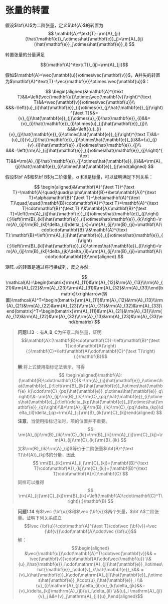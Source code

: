 

# 张量的转置
假设$\bf{A}$为二阶张量，定义$\bf{A}$的转置为
$$
\mathbf{A}^\text{T}=\rm{A}_{ji}(\hat{\mathbf{e}}_i\otimes\hat{\mathbf{e}}_j)=\rm{A}_{ij}(\hat{\mathbf{e}}_j\otimes\hat{\mathbf{e}}_i)
$$

转置张量的分量满足

$$(\mathbf{A}^\text{T})_{ij}=\rm{A}_{ji}$$

假如$\mathbf{A}=\vec{\mathbf{u}}\otimes\vec{\mathbf{v}}$，$\mathbf{A}$并矢的转置为$\mathbf{A}^\text{T}=\vec{\mathbf{v}}\otimes \vec{\mathbf{u}}$：

$$
\begin{aligned}&\mathbf{A}^{\text T}&&=\left(\vec{\mathbf{u}}\otimes\vec{\mathbf{v}}\right)^{\text T}&&=\vec{\mathbf{v}}\otimes\vec{\mathbf{u}}\\
&&&=\left({u}_{i}\hat{\mathbf{e}}_{i}\otimes{v}_{j}\hat{\mathbf{e}}_{j}\right)^{\text T}&&={v}_{j}\hat{\mathbf{e}}_{j}\otimes{u}_{i}\hat{\mathbf{e}}_{i}&&={v}_{i}\hat{\mathbf{e}}_{i}\otimes{u}_{j}\hat{\mathbf{e}}_{j}\\
&&&=\left({u}_{i}{v}_{j}\hat{\mathbf{e}}_{i}\otimes\hat{\mathbf{e}}_{j}\right)^{\text T}&&={u}_{i}{v}_{j}\hat{\mathbf{e}}_{j}\otimes\hat{\mathbf{e}}_{i}&&={u}_{j}{v}_{i}\hat{\mathbf{e}}_{i}\otimes\hat{\mathbf{e}}_{j}\\
&&&=\left(\rm{A}_{ij}\hat{\mathbf{e}}_{i}\otimes\hat{\mathbf{e}}_{j}\right)^{\text T}&&=\rm{A}_{ij}\hat{\mathbf{e}}_{j}\otimes\hat{\mathbf{e}}_{i}&&=\rm{A}_{ji}\hat{\mathbf{e}}_{i}\otimes\hat{\mathbf{e}}_{j}\end{aligned}
$$

假设$\bf A$和$\bf B$为二阶张量，$\alpha$ 和$\beta$是标量，可以证明满足下列关系：

$$
\begin{aligned}&(\mathbf{A}^{\text T})^{\text T}=\mathbf{A}\quad;\quad(\alpha\mathbf{B}+\beta\mathbf{A})^{\text T}=\alpha\mathbf{B}^{\text T}+\beta\mathbf{A}^{\text T}\quad;\quad(\mathbf{B}\cdot\mathbf{A})^{\text T}=\mathbf{A}^{\text T}\cdot\mathbf{B}^{\text T}
\\&\mathbf{A}:\mathbf{B}^{\text T}=\left(\rm{A}_{ij}\hat{\mathbf{e}}_{i}\otimes\hat{\mathbf{e}}_{j}\right){:}\left(\rm{B}_{kl}\hat{\mathbf{e}}_{l}\otimes\hat{\mathbf{e}}_{k}\right)=\rm{A}_{ij}\rm{B}_{kl}\delta_{il}\delta_{jk}=\rm{A}_{ij}\rm{B}_{ji}=\mathbf{A}\cdot\cdot\mathbf{B}
\\&\mathbf{A}^{\text T}:\mathbf{B}=\left(\rm{A}_{ij}\hat{\mathbf{e}}_{j}\otimes\hat{\mathbf{e}}_{i}\right){:}\left(\rm{B}_{kl}\hat{\mathbf{e}}_{k}\otimes\hat{\mathbf{e}}_{l}\right)=\rm{A}_{ij}\rm{B}_{kl}\delta_{jk}\delta_{il}=\rm{A}_{ij}\rm{B}_{ji}=\mathbf{A}\cdot\cdot\mathbf{B}\end{aligned}
$$

矩阵$\mathcal A$的转置是通过将行换成列，反之亦然:

$$
\mathcal{A}=\begin{bmatrix}\rm{A}_{11}&\rm{A}_{12}&\rm{A}_{13}\\\rm{A}_{21}&\rm{A}_{22}&\rm{A}_{23}\\\rm{A}_{31}&\rm{A}_{32}&\rm{A}_{33}\end{bmatrix}\xrightarrow{转置}\mathcal{A}^T=\begin{bmatrix}\rm{A}_{11}&\rm{A}_{12}&\rm{A}_{13}\\\rm{A}_{21}&\rm{A}_{22}&\rm{A}_{23}\\\rm{A}_{31}&\rm{A}_{32}&\rm{A}_{33}\end{bmatrix}^T=\begin{bmatrix}\rm{A}_{11}&\rm{A}_{21}&\rm{A}_{31}\\\rm{A}_{12}&\rm{A}_{22}&\rm{A}_{32}\\\rm{A}_{13}&\rm{A}_{23}&\rm{A}_{33}\end{bmatrix}
$$

> **问题1.13** ：有$\mathbf{A},\mathbf{B},\mathbf{C}$为任意二阶张量，证明
> $$\mathbf{A}:(\mathbf{B}\cdot\mathbf{C})=\left(\mathbf{B}^{\text
T}\cdot\mathbf{A}\right){:}\mathbf{C}=\left(\mathbf{A}\cdot\mathbf{C}^{\text
T}\right){:}\mathbf{B}$$
> 
> **解**:将上式使用指标记法表示，可得
$$
\begin{aligned}\mathbf{A}:(\mathbf{B}\cdot\mathbf{C})&=\rm{A}_{ij}\hat{\mathbf{e}}_i\otimes\hat{\mathbf{e}_j}:\left(\rm{B}_{lk}\hat{\mathbf{e}}_l\otimes\hat{\mathbf{e}_k}\cdot\rm{C}_{pq}\hat{\mathbf{e}}_p\otimes\hat{\mathbf{e}}_q\right)\\&=\rm{A}_{ij}\rm{B}_{lk}\rm{C}_{pq}\hat{\mathbf{e}}_{i}\otimes\hat{\mathbf{e}_j}:\left(\delta_{kp}\hat{\mathbf{e}}_{l}\otimes\hat{\mathbf{e}}_{q}\right)\\&=\rm{A}_{ij}\rm{B}_{lk}\rm{C}_{pq}\delta_{kp}\delta_{il}\delta_{jq}=\rm{A}_{ij}\rm{B}_{ik}\rm{C}_{kj}\end{aligned}
$$
**注意**，当使用指标记法时，项的位置并不重要。
$$
\rm{A}_{ij}\rm{B}_{ik}\rm{C}_{kj}=\rm{B}_{ik}\rm{A}_{ij}\rm{C}_{kj}=\rm{A}_{ij}\rm{C}_{kj}\rm{B}_{ik}
$$
> 又$\rm{B}_{ik}\rm{A}_{ij}$等价于二阶张量$(\bf{B}^{\text T}\bf{A})_{kj}$的分量，因此
$$
\rm{B}_{ik}\rm{A}_{ij}\rm{C}_{kj}=(\mathbf{B}^{\text T}\cdot\mathbf{A})_{kj}\rm{C}_{kj}=(\mathbf{B}^{\text T}\cdot\mathbf{A}){:}\mathbf{C}
$$
> 同样可以推得
$$
\rm{A}_{ij}\rm{C}_{kj}\rm{B}_{ik}=\left(\mathbf{A}\cdot\mathbf{C}^T\right){:}\mathbf{B}
$$

> **问题1.14** 有$\vec {\bf{u}}$和$\vec {\bf{v}}$两个矢量，$\bf A$二阶张量。证明下列关系成立
> $$\vec {\bf{u}}\cdot\mathbf{A}^{\text T}\cdot\vec {\bf{v}}=\vec {\bf{v}}\cdot\mathbf{A}\cdot\vec {\bf{u}}$$
解：
$$\begin{aligned}
&\vec{\mathbf{u}}\cdot\mathbf{A}^T\cdot\vec{\mathbf{v}}&& = \vec{\mathbf{v}}\cdot\mathbf{A}\cdot\vec{\mathbf{u}}
\\&{u}_i\hat{\mathbf{e}}_i\cdot\mathrm{A}_{jl}\hat{\mathbf{e}}_l\otimes\hat{\mathbf{e}}_j\cdot{v}_k\hat{\mathbf{e}}_k&& = {v}_k\hat{\mathbf{e}}_k\cdot\mathrm{A}_{jl}\hat{\mathbf{e}}_j\otimes\hat{\mathbf{e}}_l\cdot{u}_i\hat{\mathbf{e}}_i
\\&{u}_{i}\mathrm{A}_{jl}\delta_{il}{v}_{k}\delta_{jk}&&={v}_k\delta_{kj}\mathrm{A}_{jl}{u}_i\delta_{il}
\\&{u}_l \mathrm{A}_{jl} {v}_j &&={v}_j\mathrm{A}_{jl}{u}_l\end{aligned}$$
<!--stackedit_data:
eyJoaXN0b3J5IjpbMjA5MzQyNTg3NF19
-->